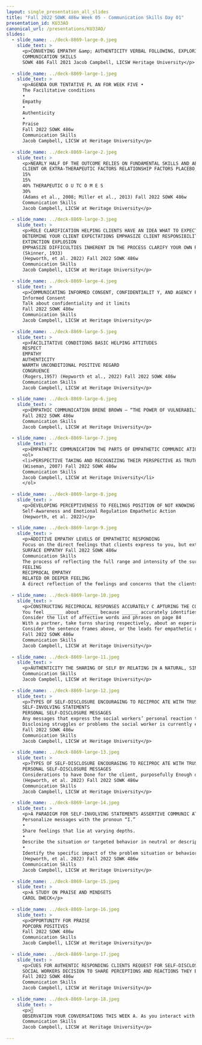 ```yaml
---
layout: single_presentation_all_slides
title: "Fall 2022 SOWK 486w Week 05 - Communication Skills Day 01"
presentation_id: KU33AO
canonical_url: /presentations/KU33AO/
slides:
  - slide_name: ../deck-8869-large-0.jpeg
    slide_text: >
      <p>CONVEYING EMPATHY &amp; AUTHENTICITY VERBAL FOLLOWING, EXPLORING, &amp; FOCUSING SKILLS
      COMMUNICATION SKILLS
      SOWK 486 Fall 2021 Jacob Campbell, LICSW Heritage University</p>
      
  - slide_name: ../deck-8869-large-1.jpeg
    slide_text: >
      <p>AGENDA OUR TENTATIVE PL AN FOR WEEK FIVE •
      The Facilitative conditions
      •
      Empathy
      •
      Authenticity
      •
      Praise
      Fall 2022 SOWK 486w
      Communication Skills
      Jacob Campbell, LICSW at Heritage University</p>
      
  - slide_name: ../deck-8869-large-2.jpeg
    slide_text: >
      <p>NEARLY HALF OF THE OUTCOME RELIES ON FUNDAMENTAL SKILLS AND ABILITIES THAT SOCIAL WORKERS NEED TO LEARN , APART FROM THE T YPE OF TREATMENT OFFERED
      CLIENT OR EXTRA-THERAPEUTIC FACTORS RELATIONSHIP FACTORS PLACEBO, HOPE, AND EXPECTANCY FACTORS MODEL / TECHNIQUE FACTORS
      15%
      15%
      40% THERAPEUTIC O U TC O M E S
      30%
      (Adams et al., 2008; Miller et al., 2013) Fall 2022 SOWK 486w
      Communication Skills
      Jacob Campbell, LICSW at Heritage University</p>
      
  - slide_name: ../deck-8869-large-3.jpeg
    slide_text: >
      <p>ROLE CLARIFICATION HELPING CLIENTS HAVE AN IDEA WHAT TO EXPECT
      DETERMINE YOUR CLIENT EXPECTATIONS EMPHASIZE CLIENT RESPONSIBILITY
      EXTINCTION EXPLOSION
      EMPHASIZE DIFFICULTIES INHERENT IN THE PROCESS CLARIFY YOUR OWN ROLE
      (Skinner, 1933)
      (Hepworth, et al. 2022) Fall 2022 SOWK 486w
      Communication Skills
      Jacob Campbell, LICSW at Heritage University</p>
      
  - slide_name: ../deck-8869-large-4.jpeg
    slide_text: >
      <p>COMMUNICATING INFORMED CONSENT, CONFIDENTIALIT Y, AND AGENCY POLICIES
      Informed Consent
      Talk about confidentiality and it limits
      Fall 2022 SOWK 486w
      Communication Skills
      Jacob Campbell, LICSW at Heritage University</p>
      
  - slide_name: ../deck-8869-large-5.jpeg
    slide_text: >
      <p>FACILITATIVE CONDITIONS BASIC HELPING ATTITUDES
      RESPECT
      EMPATHY
      AUTHENTICITY
      WARMTH UNCONDITIONAL POSITIVE REGARD
      CONGRUENCE
      (Rogers,1957) (Hepworth et al., 2022) Fall 2022 SOWK 486w
      Communication Skills
      Jacob Campbell, LICSW at Heritage University</p>
      
  - slide_name: ../deck-8869-large-6.jpeg
    slide_text: >
      <p>EMPATHIC COMMUNICATION BRENÉ BROWN — “THE POWER OF VULNERABILIT Y.”
      Fall 2022 SOWK 486w
      Communication Skills
      Jacob Campbell, LICSW at Heritage University</p>
      
  - slide_name: ../deck-8869-large-7.jpeg
    slide_text: >
      <p>EMPATHETIC COMMUNICATION THE PARTS OF EMPATHETIC COMMUNIC ATION</p>
      <ol>
      <li>PERSPECTIVE TAKING AND RECOGNIZING THEIR PERSPECTIVE AS TRUTH 2. STAYING OUT OF JUDGMENT 3. RECOGNIZING EMOTION IN OTHER PEOPLE 4. COMMUNICATING EMOTION WITH PEOPLE
      (Wiseman, 2007) Fall 2022 SOWK 486w
      Communication Skills
      Jacob Campbell, LICSW at Heritage University</li>
      </ol>
      
  - slide_name: ../deck-8869-large-8.jpeg
    slide_text: >
      <p>DEVELOPING PERCEPTIVENESS TO FEELINGS POSITION OF NOT KNOWING
      Self-Awareness and Emotional Regulation Empathetic Action
      (Hepworth, et al. 2022)</p>
      
  - slide_name: ../deck-8869-large-9.jpeg
    slide_text: >
      <p>ADDITIVE EMPATHY LEVELS OF EMPATHETIC RESPONDING
      Focus on the direct feelings that clients express to you, but extends perspective taking and speculate about feelings and emotions.
      SURFACE EMPATHY Fall 2022 SOWK 486w
      Communication Skills
      The process of reflecting the full range and intensity of the surface and underlying feelings that a client conveys through verbal and nonverbal communication
      FEELING
      RECIPROCAL EMPATHY
      RELATED OR DEEPER FEELING
      A direct reflection of the feelings and concerns that the clients express, usually using the same vocabulary Jacob Campbell, LICSW at Heritage University</p>
      
  - slide_name: ../deck-8869-large-10.jpeg
    slide_text: >
      <p>CONSTRUCTING RECIPROCAL RESPONSES ACCURATELY C APTURING THE CONTENT AND SURFACE FEELINGS
      You feel ______ about ______ because ______ accurately identifies or describes feelings. You feel ______, yet you also feel ______
      Consider the list of affective words and phrases on page 84
      With a partner, take turns sharing respectively, about an experience with an emotional response (any emotion, happiness, sadness, excitement, nervousness, etc. - does not need to be an overly personal story.) The person not telling the story’s job is to draw out the details of the event and find opportunities to respond empathetically.
      Consider the sentence frames above, or the leads for empathetic responding on page 89. (Hepworth et al., 2022)
      Fall 2022 SOWK 486w
      Communication Skills
      Jacob Campbell, LICSW at Heritage University</p>
      
  - slide_name: ../deck-8869-large-11.jpeg
    slide_text: >
      <p>AUTHENTICITY THE SHARING OF SELF BY RELATING IN A NATURAL, SINCERE, SPONTANEOUS, OPEN, AND GENUINE MANNER. (Hepworth et al., 2022) Fall 2022 SOWK 486w
      Communication Skills
      Jacob Campbell, LICSW at Heritage University</p>
      
  - slide_name: ../deck-8869-large-12.jpeg
    slide_text: >
      <p>TYPES OF SELF-DISCLOSURE ENCOURAGING TO RECIPROC ATE WITH TRUS T &amp; OPENNESS
      SELF-INVOLVING STATEMENTS
      PERSONAL SELF-DISCLOSURE MESSAGES
      Any messages that express the social workers’ personal reaction to the clients.
      Disclosing struggles or problems the social worker is currently experiencing or has experiences that are similar to the client’s problems. (Hepworth, et al. 2022)
      Fall 2022 SOWK 486w
      Communication Skills
      Jacob Campbell, LICSW at Heritage University</p>
      
  - slide_name: ../deck-8869-large-13.jpeg
    slide_text: >
      <p>TYPES OF SELF-DISCLOSURE ENCOURAGING TO RECIPROC ATE WITH TRUS T &amp; OPENNESS
      PERSONAL SELF-DISCLOSURE MESSAGES
      Considerations to have Done for the client, purposefully Enough details to provide connection and understanding, but limited Focus on other forms to demonstrate authenticity, use sparingly
      (Hepworth, et al. 2022) Fall 2022 SOWK 486w
      Communication Skills
      Jacob Campbell, LICSW at Heritage University</p>
      
  - slide_name: ../deck-8869-large-14.jpeg
    slide_text: >
      <p>A PARADIGM FOR SELF-INVOLVING STATEMENTS ASSERTIVE COMMUNIC ATION •
      Personalize messages with the pronoun “I.”
      •
      Share feelings that lie at varying depths.
      •
      Describe the situation or targeted behavior in neutral or descriptive terms.
      •
      Identify the specific impact of the problem situation or behavior of others.
      (Hepworth, et al. 2022) Fall 2022 SOWK 486w
      Communication Skills
      Jacob Campbell, LICSW at Heritage University</p>
      
  - slide_name: ../deck-8869-large-15.jpeg
    slide_text: >
      <p>A STUDY ON PRAISE AND MINDSETS
      CAROL DWECK</p>
      
  - slide_name: ../deck-8869-large-16.jpeg
    slide_text: >
      <p>OPPORTUNITY FOR PRAISE
      POPCORN POSITIVES
      Fall 2022 SOWK 486w
      Communication Skills
      Jacob Campbell, LICSW at Heritage University</p>
      
  - slide_name: ../deck-8869-large-17.jpeg
    slide_text: >
      <p>CUES FOR AUTHENTIC RESPONDING CLIENTS REQUEST FOR SELF-DISCLOSURE Request for personal information Request for social worker’s opinions, views and feelings
      SOCIAL WORKERS DECISION TO SHARE PERCEPTIONS AND REACTIONS THEY BELIEVE WILL BE HELPFUL Requests for social worker’s opinions, views, and feelings Disclosing personal past experiences Providing Feedback Experiencing discomfort in session Shareing feelings of frustration, anger, and hurt Responding to positive feedback Giving positive feedback Saying no and setting limits
      Fall 2022 SOWK 486w
      Communication Skills
      Jacob Campbell, LICSW at Heritage University</p>
      
  - slide_name: ../deck-8869-large-18.jpeg
    slide_text: >
      <p>􀠎
      OBSERVATION YOUR CONVERSATIONS THIS WEEK A. As you interact with others and observe others’ interactions during the week, notice how frequently infrequently people send empathic messages. Also, observe the types of messages that are sent and how these messages influence the course of conversations. B. As you interact with your spouse, parents, children, friends, and fellow students, practice listening carefully and responding with empathic messages when appropriate. Be alert to how empathic messages influence interactions and to the feeling tones that these responses create. Fall 2022 SOWK 486w
      Communication Skills
      Jacob Campbell, LICSW at Heritage University</p>
      
---
```

